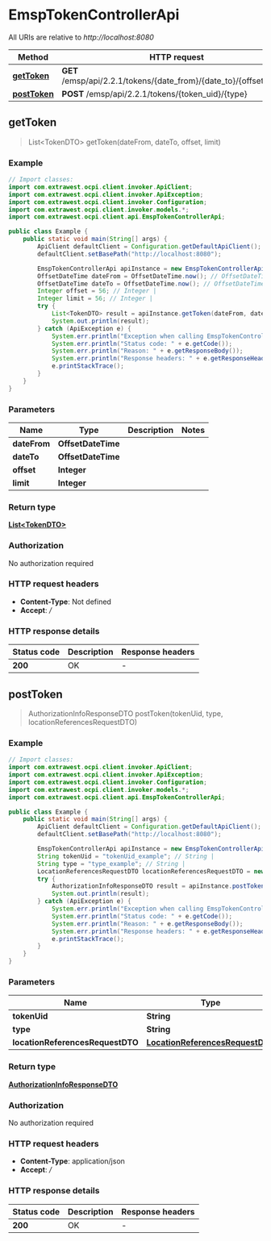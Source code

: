 # EmspTokenControllerApi

All URIs are relative to *http://localhost:8080*

| Method | HTTP request | Description |
|------------- | ------------- | -------------|
| [**getToken**](EmspTokenControllerApi.md#getToken) | **GET** /emsp/api/2.2.1/tokens/{date_from}/{date_to}/{offset}/{limit} |  |
| [**postToken**](EmspTokenControllerApi.md#postToken) | **POST** /emsp/api/2.2.1/tokens/{token_uid}/{type} |  |



## getToken

> List&lt;TokenDTO&gt; getToken(dateFrom, dateTo, offset, limit)



### Example

```java
// Import classes:
import com.extrawest.ocpi.client.invoker.ApiClient;
import com.extrawest.ocpi.client.invoker.ApiException;
import com.extrawest.ocpi.client.invoker.Configuration;
import com.extrawest.ocpi.client.invoker.models.*;
import com.extrawest.ocpi.client.api.EmspTokenControllerApi;

public class Example {
    public static void main(String[] args) {
        ApiClient defaultClient = Configuration.getDefaultApiClient();
        defaultClient.setBasePath("http://localhost:8080");

        EmspTokenControllerApi apiInstance = new EmspTokenControllerApi(defaultClient);
        OffsetDateTime dateFrom = OffsetDateTime.now(); // OffsetDateTime | 
        OffsetDateTime dateTo = OffsetDateTime.now(); // OffsetDateTime | 
        Integer offset = 56; // Integer | 
        Integer limit = 56; // Integer | 
        try {
            List<TokenDTO> result = apiInstance.getToken(dateFrom, dateTo, offset, limit);
            System.out.println(result);
        } catch (ApiException e) {
            System.err.println("Exception when calling EmspTokenControllerApi#getToken");
            System.err.println("Status code: " + e.getCode());
            System.err.println("Reason: " + e.getResponseBody());
            System.err.println("Response headers: " + e.getResponseHeaders());
            e.printStackTrace();
        }
    }
}
```

### Parameters


| Name | Type | Description  | Notes |
|------------- | ------------- | ------------- | -------------|
| **dateFrom** | **OffsetDateTime**|  | |
| **dateTo** | **OffsetDateTime**|  | |
| **offset** | **Integer**|  | |
| **limit** | **Integer**|  | |

### Return type

[**List&lt;TokenDTO&gt;**](TokenDTO.md)

### Authorization

No authorization required

### HTTP request headers

- **Content-Type**: Not defined
- **Accept**: */*


### HTTP response details
| Status code | Description | Response headers |
|-------------|-------------|------------------|
| **200** | OK |  -  |


## postToken

> AuthorizationInfoResponseDTO postToken(tokenUid, type, locationReferencesRequestDTO)



### Example

```java
// Import classes:
import com.extrawest.ocpi.client.invoker.ApiClient;
import com.extrawest.ocpi.client.invoker.ApiException;
import com.extrawest.ocpi.client.invoker.Configuration;
import com.extrawest.ocpi.client.invoker.models.*;
import com.extrawest.ocpi.client.api.EmspTokenControllerApi;

public class Example {
    public static void main(String[] args) {
        ApiClient defaultClient = Configuration.getDefaultApiClient();
        defaultClient.setBasePath("http://localhost:8080");

        EmspTokenControllerApi apiInstance = new EmspTokenControllerApi(defaultClient);
        String tokenUid = "tokenUid_example"; // String | 
        String type = "type_example"; // String | 
        LocationReferencesRequestDTO locationReferencesRequestDTO = new LocationReferencesRequestDTO(); // LocationReferencesRequestDTO | 
        try {
            AuthorizationInfoResponseDTO result = apiInstance.postToken(tokenUid, type, locationReferencesRequestDTO);
            System.out.println(result);
        } catch (ApiException e) {
            System.err.println("Exception when calling EmspTokenControllerApi#postToken");
            System.err.println("Status code: " + e.getCode());
            System.err.println("Reason: " + e.getResponseBody());
            System.err.println("Response headers: " + e.getResponseHeaders());
            e.printStackTrace();
        }
    }
}
```

### Parameters


| Name | Type | Description  | Notes |
|------------- | ------------- | ------------- | -------------|
| **tokenUid** | **String**|  | |
| **type** | **String**|  | |
| **locationReferencesRequestDTO** | [**LocationReferencesRequestDTO**](LocationReferencesRequestDTO.md)|  | |

### Return type

[**AuthorizationInfoResponseDTO**](AuthorizationInfoResponseDTO.md)

### Authorization

No authorization required

### HTTP request headers

- **Content-Type**: application/json
- **Accept**: */*


### HTTP response details
| Status code | Description | Response headers |
|-------------|-------------|------------------|
| **200** | OK |  -  |

